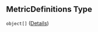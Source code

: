 ## MetricDefinitions Type

`object[]` ([Details](pipeline-definition-definitions-hyperparametertrainingjobdefinition-properties-algorithmspecification-properties-metricdefinitions-items.md))

